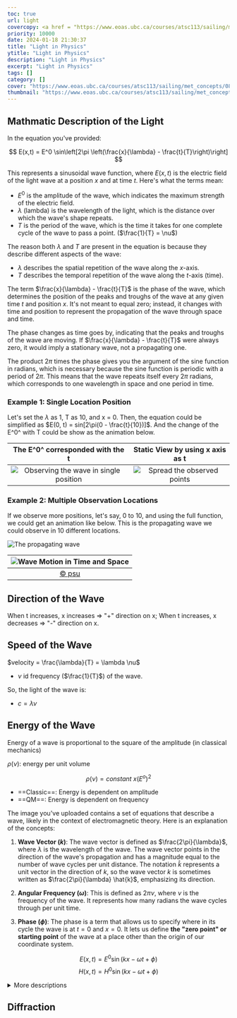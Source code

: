 ```yaml
---
toc: true
url: light
covercopy: <a href = "https://www.eoas.ubc.ca/courses/atsc113/sailing/met_concepts/08-met-waves/8b-wave-characteristics/index.html">© eoas</a> 
priority: 10000
date: 2024-01-18 21:30:37
title: "Light in Physics"
ytitle: "Light in Physics"
description: "Light in Physics"
excerpt: "Light in Physics"
tags: []
category: []
cover: "https://www.eoas.ubc.ca/courses/atsc113/sailing/met_concepts/08-met-waves/8b-wave-characteristics/img-8b/8-wave-characteristics.gif"
thumbnail: "https://www.eoas.ubc.ca/courses/atsc113/sailing/met_concepts/08-met-waves/8b-wave-characteristics/img-8b/8-wave-characteristics.gif"
---
```



## Mathmatic Description of the Light

In the equation you've provided:

$$
E(x,t) = E^0 \sin\left[2\pi \left(\frac{x}{\lambda} - \frac{t}{T}\right)\right]
$$

This represents a sinusoidal wave function, where $E(x,t)$ is the electric field of the light wave at a position $x$ and at time $t$. Here's what the terms mean:

- $E^0$ is the amplitude of the wave, which indicates the maximum strength of the electric field.
- $\lambda$ (lambda) is the wavelength of the light, which is the distance over which the wave's shape repeats.
- $T$ is the period of the wave, which is the time it takes for one complete cycle of the wave to pass a point. ($\frac{1}{T} = \nu$)

The reason both $\lambda$ and $T$ are present in the equation is because they describe different aspects of the wave:

- $\lambda$ describes the spatial repetition of the wave along the $x$-axis.
- $T$ describes the temporal repetition of the wave along the $t$-axis (time).

The term $\frac{x}{\lambda} - \frac{t}{T}$ is the phase of the wave, which determines the position of the peaks and troughs of the wave at any given time $t$ and position $x$. It's not meant to equal zero; instead, it changes with time and position to represent the propagation of the wave through space and time.

The phase changes as time goes by, indicating that the peaks and troughs of the wave are moving. If $\frac{x}{\lambda} - \frac{t}{T}$ were always zero, it would imply a stationary wave, not a propagating one.

The product $2\pi$ times the phase gives you the argument of the sine function in radians, which is necessary because the sine function is periodic with a period of $2\pi$. This means that the wave repeats itself every $2\pi$ radians, which corresponds to one wavelength in space and one period in time.

### Example 1: Single Location Position

Let's set the $\lambda$ as 1, T as 10, and x = 0. Then, the equation could be simplified as $E(0, t) = sin[2\pi(0 - \frac{t}{10})]$.
And the change of the E^0^ with T could be show as the animation below.

|The E^0^ corresponded with the t | Static View by using x axis as t|
|:-:| :-:|
|![Observing the wave in single position](https://imgur.com/WvAIY5p.gif)|![Spread the observed points](https://imgur.com/Ct71NCk.png)|

### Example 2: Multiple Observation Locations

If we observe more positions, let's say, 0 to 10, and using the full function, we could get an animation like below. This is the propagating wave we could observe in 10 different locations.

![The propagating wave](https://imgur.com/KdWk5PU.gif)

|![Wave Motion in Time and Space](https://www.acs.psu.edu/drussell/Demos/wave-x-t/wave-x-t.gif)|
|:-:|
|[© psu](https://www.acs.psu.edu/drussell/Demos/wave-x-t/wave-x-t.html)|

## Direction of the Wave

When t increases, x increases => "+" direction on x;
When t increases, x decreases => "-" direction on x.

## Speed of the Wave

$velocity = \frac{\lambda}{T} = \lambda \nu$

- $\nu$ id frequency ($\frac{1}{T}$) of the wave.

So, the light of the wave is:
  - $c = \lambda \nu$


## Energy of the Wave

Energy of a wave is proportional to the square of the amplitude (in classical mechanics)

$\rho(\nu)$: energy per unit volume

$$
\rho(\nu) = constant\ x (E^ o)^ 2
$$

- ==Classic==: Energy is dependent on amplitude
- ==QM==: Energy is dependent on frequency


The image you've uploaded contains a set of equations that describe a wave, likely in the context of electromagnetic theory. Here is an explanation of the concepts:

1. **Wave Vector ($k$)**: The wave vector is defined as $\frac{2\pi}{\lambda}$, where $\lambda$ is the wavelength of the wave. The wave vector points in the direction of the wave's propagation and has a magnitude equal to the number of wave cycles per unit distance. The notation $\hat{k}$ represents a unit vector in the direction of $k$, so the wave vector $k$ is sometimes written as $\frac{2\pi}{\lambda} \hat{k}$, emphasizing its direction.

2. **Angular Frequency ($\omega$)**: This is defined as $2\pi\nu$, where $\nu$ is the frequency of the wave. It represents how many radians the wave cycles through per unit time.

3. **Phase ($\phi$)**: The phase is a term that allows us to specify where in its cycle the wave is at $t = 0$ and $x = 0$. It lets us define **the "zero point" or starting point** of the wave at a place other than the origin of our coordinate system.

$$E(x,t) = E^0 \sin(kx - \omega t + \phi)$$
$$H(x,t) = H^0 \sin(kx - \omega t + \phi)$$

<details> <summary>More descriptions</summary>
These equations describe how the electric and magnetic fields oscillate as a function of space and time, which is characteristic of electromagnetic waves such as light. The quantities $E^0$ and $H^0$ are the maximum strengths of the electric and magnetic fields, respectively.

In an electromagnetic wave, the electric and magnetic fields are perpendicular to each other and to the direction of wave propagation. The equations show that both fields oscillate in sync (they have the same phase $\phi$) but are described by separate equations since they are perpendicular components.

The term $kx - \omega t$ indicates that the wave is moving in the positive $x$-direction. If the wave were moving in the negative $x$-direction, the sign in front of $\omega t$ would be positive.

The factor $\sin(kx - \omega t + \phi)$ varies between \(-1\) and \(1\), causing the electric and magnetic field strengths to oscillate between $-E^0$ to $E^0$ and $-H^0$ to $H^0$, respectively. The wave thus carries energy and, if it is light, can be observed as it interacts with matter.
</details>


## Diffraction
















<style>
pre {
  background-color:#38393d;
  color: #5fd381;
}
</style>
